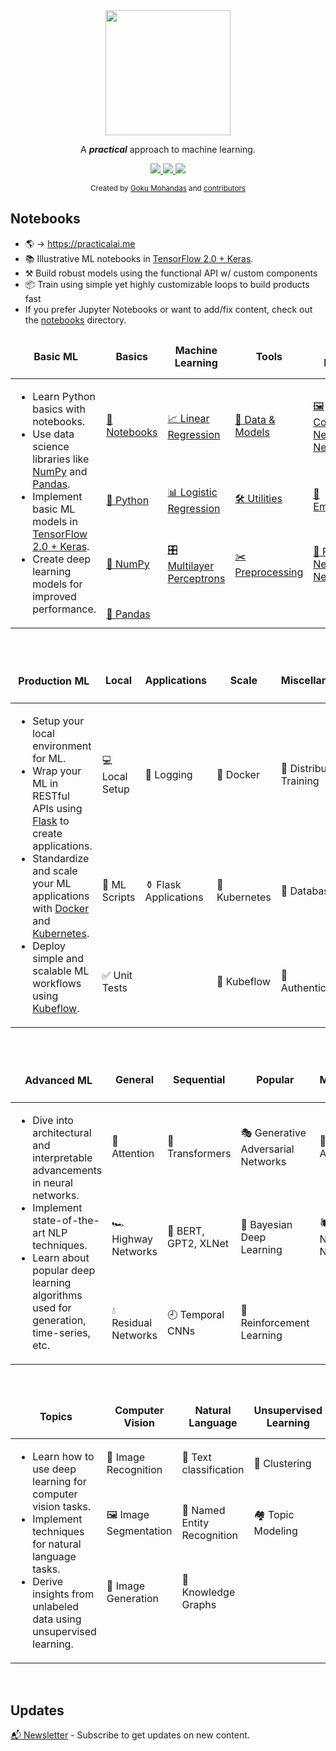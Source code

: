 <div align="center">
<a href="https://practicalai.me"><img src="https://raw.githubusercontent.com/practicalAI/images/master/images/logo.png" width="200" /></a>

A <i><b>practical</b></i> approach to machine learning.

<a class="ai-header-badge" target="_blank" href="https://github.com/practicalAI/practicalAI">
<img class="ai-header-badge-img" src="https://img.shields.io/github/stars/practicalAI/practicalAI.svg?style=social&label=Star">
</a>
<a class="ai-header-badge" target="_blank" href="https://www.linkedin.com/company/practicalai-me">
<img src="https://img.shields.io/badge/style--5eba00.svg?label=LinkedIn&logo=linkedin&style=social">
</a>
<a class="ai-header-badge" target="_blank" href="https://twitter.com/practicalAIme">
<img class="ai-header-badge-img" src="https://img.shields.io/twitter/follow/practicalAIme.svg?label=Follow&style=social">
</a>

<sub>Created by
<a href="https://goku.me" target="_blank">Goku Mohandas</a> and
<a href="https://github.com/practicalAI/practicalAI/graphs/contributors" target="_blank">
contributors
</a>
</sub>
</div>

## Notebooks
<ul>
    <li>
        🌎 → <a href="https://practicalai.me">https://practicalai.me</a>
    </li>
    <li>
        📚 Illustrative ML notebooks in <a href="https://tensorflow.org">TensorFlow 2.0 + Keras</a>.
    </li>
    <li>
        ⚒️ Build robust models using the functional API w/ custom components
    </li>
    <li>
        📦 Train using simple yet highly customizable loops to build products fast
    </li>
    <li>
        If you prefer Jupyter Notebooks or want to add/fix content, check out the <a href="https://github.com/practicalAI/practicalAI/tree/master/notebooks" target="_blank">notebooks</a> directory.
    </li>
</ul>
<!-- Basic Algorithm Notebooks -->
<table class="table table-striped table-bordered table-vcenter">
    <thead class="ai-notebooks-table-header">
    <tr>
        <td class="bg-white" colspan="1" rowspan="2">
        <h4 align="center" class="ai-notebooks-table-title">Basic ML</h4>
        </td>
    </tr>
    <tr class="bg-light">
        <td align="center"><b>Basics</b></td>
        <td align="center"><b>Machine Learning</b></td>
        <td align="center"><b>Tools</b></td>
        <td align="center"><b>Deep Learning</b></td>
    </tr>
    </thead>
    <tbody class=ai-notebooks-table-content>
    <tr>
        <td colspan="1" rowspan="4" class="ai-notebooks-table-points ai-orange-link">
        <ul>
            <li>Learn Python basics with notebooks.</li>
            <li>Use data science libraries like <a href="https://www.numpy.org/" target="_blank">NumPy</a> and <a href="https://pandas.pydata.org/" target="_blank">Pandas</a>.</li>
            <li>Implement basic ML models in <a href="https://www.tensorflow.org/overview/" target="_blank">TensorFlow 2.0 + Keras</a>.</li>
            <li>Create deep learning models for improved performance.</li>
        </ul>
        </td>
        <td><a href="https://colab.research.google.com/github/practicalAI/practicalAI/blob/master/notebooks/basic_ml/00_Notebooks.ipynb">📓 Notebooks</a></td>
        <td><a href="https://colab.research.google.com/github/practicalAI/practicalAI/blob/master/notebooks/basic_ml/04_Linear_Regression.ipynb">📈 Linear Regression</a></td>
        <td><a href="https://colab.research.google.com/github/practicalAI/practicalAI/blob/master/notebooks/basic_ml/07_Data_and_Models.ipynb">🔎 Data & Models</a></td>
        <td><a href="https://colab.research.google.com/github/practicalAI/practicalAI/blob/master/notebooks/basic_ml/10_Convolutional_Neural_Networks.ipynb">️🖼 Convolutional Neural Networks</a></td>
    </tr>
    <tr>
        <td><a href="https://colab.research.google.com/github/practicalAI/practicalAI/blob/master/notebooks/basic_ml/01_Python.ipynb">🐍 Python</a></td>
        <td><a href="https://colab.research.google.com/github/practicalAI/practicalAI/blob/master/notebooks/basic_ml/05_Logistic_Regression.ipynb">📊 Logistic Regression</a></td>
        <td><a href="https://colab.research.google.com/github/practicalAI/practicalAI/blob/master/notebooks/basic_ml/08_Utilities.ipynb">🛠 Utilities</a></td>
        <td><a href="https://colab.research.google.com/github/practicalAI/practicalAI/blob/master/notebooks/basic_ml/11_Embeddings.ipynb">👑 Embeddings</a></td>
    </tr>
    <tr>
        <td><a href="https://colab.research.google.com/github/practicalAI/practicalAI/blob/master/notebooks/basic_ml/02_NumPy.ipynb">🔢 NumPy</a></td>
        <td><a href="https://colab.research.google.com/github/practicalAI/practicalAI/blob/master/notebooks/basic_ml/06_Multilayer_Perceptrons.ipynb">️🎛 Multilayer Perceptrons</a></td>
        <td><a href="https://colab.research.google.com/github/practicalAI/practicalAI/blob/master/notebooks/basic_ml/09_Preprocessing.ipynb">️✂️ Preprocessing</a></td>
        <td><a href="https://colab.research.google.com/github/practicalAI/practicalAI/blob/master/notebooks/basic_ml/12_Recurrent_Neural_Networks.ipynb">📗 Recurrent Neural Networks</a></td>
    </tr>
    <tr>
        <td><a href="https://colab.research.google.com/github/practicalAI/practicalAI/blob/master/notebooks/basic_ml/03_Pandas.ipynb">🐼 Pandas</a></td>
        <td></td>
        <td></td>
        <td></td>
    </tr>
    </tbody>
</table>
<br>
<table class="table table-striped table-bordered table-vcenter">
    <thead class="ai-notebooks-table-header">
    <tr>
        <td colspan="1" rowspan="2"><h4 align="center" class="ai-notebooks-table-title">Production ML</h4></td>
    </tr>
    <tr class="bg-light">
        <td align="center"><b>Local</b></td>
        <td align="center"><b>Applications</b></td>
        <td align="center"><b>Scale</b></td>
        <td align="center"><b>Miscellaneous</b></td>
    </tr>
    </thead>
    <tbody class=ai-notebooks-table-content>
    <tr>
        <td colspan="1" rowspan="3" class="ai-notebooks-table-points ai-orange-link">
        <ul>
            <li>Setup your local environment for ML.</li>
            <li>Wrap your ML in RESTful APIs using <a href="http://flask.pocoo.org/" target="_blank">Flask</a> to create applications.</li>
            <li>Standardize and scale your ML applications with <a href="https://www.docker.com/" target="_blank">Docker</a> and <a href="https://kubernetes.io/" target="_blank">Kubernetes</a>.</li>
            <li>Deploy simple and scalable ML workflows using <a href="https://www.kubeflow.org/" target="_blank">Kubeflow</a>.</li>
        </ul>
        </td>
        <td><a data-toggle="tooltip" data-placement="top" title="📅 Coming soon">💻 Local Setup</a></td>
        <td><a data-toggle="tooltip" data-placement="top" title="📅 Coming soon">🌲 Logging</a></td>
        <td><a data-toggle="tooltip" data-placement="top" title="📅 Coming soon">🐳 Docker</a></td>
        <td><a data-toggle="tooltip" data-placement="top" title="📅 Coming soon">🤝 Distributed Training</a></td>
    </tr>
    <tr>
        <td><a data-toggle="tooltip" data-placement="top" title="📅 Coming soon">🐍 ML Scripts</a></td>
        <td><a data-toggle="tooltip" data-placement="top" title="📅 Coming soon">⚱️ Flask Applications</a></td>
        <td><a data-toggle="tooltip" data-placement="top" title="📅 Coming soon">🚢 Kubernetes</a></td>
        <td><a data-toggle="tooltip" data-placement="top" title="📅 Coming soon">🔋 Databases</a></td>
    </tr>
    <tr>
        <td><a data-toggle="tooltip" data-placement="top" title="📅 Coming soon">✅ Unit Tests</a></td>
        <td></td>
        <td><a data-toggle="tooltip" data-placement="top" title="📅 Coming soon">🌊 Kubeflow</a></td>
        <td><a data-toggle="tooltip" data-placement="top" title="📅 Coming soon">🔐 Authentication</a></td>
    </tr>
    </tbody>
</table>
<br>
<table class="table table-striped table-bordered table-vcenter">
    <thead class="ai-notebooks-table-header">
    <tr>
        <td colspan="1" rowspan="2"><h4 align="center" class="ai-notebooks-table-title">Advanced ML</h4></td>
    </tr>
    <tr class="bg-light">
        <td align="center"><b>General</b></td>
        <td align="center"><b>Sequential</b></td>
        <td align="center"><b>Popular</b></td>
        <td align="center"><b>Miscellaneous</b></td>
    </tr>
    </thead>
    <tbody class=ai-notebooks-table-content>
    <tr>
        <td colspan="1" rowspan="3" class="ai-notebooks-table-points ai-orange-link">
        <ul>
            <li>Dive into architectural and interpretable advancements in neural networks.</li>
            <li>Implement state-of-the-art NLP techniques.</li>
            <li>Learn about popular deep learning algorithms used for generation, time-series, etc.</li>
        </ul>
        </td>
        <td><a data-toggle="tooltip" data-placement="top" title="📅 Coming soon">🧐 Attention</a></td>
        <td><a data-toggle="tooltip" data-placement="top" title="📅 Coming soon">🐝 Transformers</a></td>
        <td><a data-toggle="tooltip" data-placement="top" title="📅 Coming soon">🎭 Generative Adversarial Networks</a></td>
        <td><a data-toggle="tooltip" data-placement="top" title="📅 Coming soon">🔮 Autoencoders</a></td>
    </tr>
    <tr>
        <td><a data-toggle="tooltip" data-placement="top" title="📅 Coming soon">🏎️ Highway Networks</a></td>
        <td><a data-toggle="tooltip" data-placement="top" title="📅 Coming soon">👹 BERT, GPT2, XLNet</a></td>
        <td><a data-toggle="tooltip" data-placement="top" title="📅 Coming soon">🎱 Bayesian Deep Learning</a></td>
        <td><a data-toggle="tooltip" data-placement="top" title="📅 Coming soon">🕷️ Graph Neural Networks</a></td>
    </tr>
    <tr>
        <td><a data-toggle="tooltip" data-placement="top" title="📅 Coming soon">💧 Residual Networks</a></td>
        <td><a data-toggle="tooltip" data-placement="top" title="📅 Coming soon">🕘 Temporal CNNs</a></td>
        <td><a data-toggle="tooltip" data-placement="top" title="📅 Coming soon">🍒 Reinforcement Learning</a></td>
        <td></td>
    </tr>
    </tbody>
</table>
<br>
<table class="table table-striped table-bordered table-vcenter">
    <thead class="ai-notebooks-table-header">
    <tr>
        <td colspan="1" rowspan="2"><h4 align="center" class="ai-notebooks-table-title">Topics</h4></td>
    </tr>
    <tr class="bg-light">
        <td align="center"><b>Computer Vision</b></td>
        <td align="center"><b>Natural Language</b></td>
        <td align="center"><b>Unsupervised Learning</b></td>
        <td align="center"><b>Miscellaneous</b></td>
    </tr>
    </thead>
    <tbody class=ai-notebooks-table-content>
    <tr>
        <td colspan="1" rowspan="4" class="ai-notebooks-table-points ai-orange-link">
        <ul>
            <li>Learn how to use deep learning for computer vision tasks.</li>
            <li>Implement techniques for natural language tasks.</li>
            <li>Derive insights from unlabeled data using unsupervised learning.</li>
        </ul>
        </td>
        <td><a data-toggle="tooltip" data-placement="top" title="📅 Coming soon">📸 Image Recognition</a></td>
        <td><a data-toggle="tooltip" data-placement="top" title="📅 Coming soon">📖 Text classification</a></td>
        <td><a data-toggle="tooltip" data-placement="top" title="📅 Coming soon">🍡 Clustering</a></td>
        <td><a data-toggle="tooltip" data-placement="top" title="📅 Coming soon">⏰ Time-series Analysis</a></td>
    </tr>
    <tr>
        <td><a data-toggle="tooltip" data-placement="top" title="📅 Coming soon">🖼️ Image Segmentation</a></td>
        <td><a data-toggle="tooltip" data-placement="top" title="📅 Coming soon">💬 Named Entity Recognition</a></td>
        <td><a data-toggle="tooltip" data-placement="top" title="📅 Coming soon">🏘️ Topic Modeling</a></td>
        <td><a data-toggle="tooltip" data-placement="top" title="📅 Coming soon">🛒 Recommendation Systems</a></td>
    </tr>
    <tr>
        <td><a data-toggle="tooltip" data-placement="top" title="📅 Coming soon">🎨 Image Generation</a></td>
        <td><a data-toggle="tooltip" data-placement="top" title="📅 Coming soon">🧠 Knowledge Graphs</a></td>
        <td></td>
        <td><a data-toggle="tooltip" data-placement="top" title="📅 Coming soon">🎯 One-shot Learning</a></td>
    </tr>
    <tr>
        <td></td>
        <td></td>
        <td></td>
        <td><a data-toggle="tooltip" data-placement="top" title="📅 Coming soon">🗃️ Interpretability</a></td>
    </tr>
    </tbody>
</table>
<br>


## Updates
<a href="https://practicalai.me/#newsletter">📬 Newsletter</a> - Subscribe to get updates on new content.
